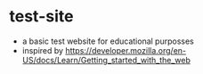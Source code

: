 # test-site

- a basic test website for educational purposses
- inspired by https://developer.mozilla.org/en-US/docs/Learn/Getting_started_with_the_web
